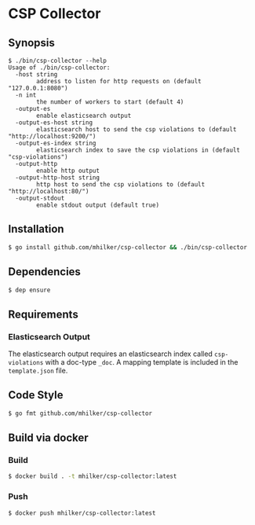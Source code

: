 # CSP Collector

## Synopsis

```
$ ./bin/csp-collector --help
Usage of ./bin/csp-collector:
  -host string
        address to listen for http requests on (default "127.0.0.1:8080")
  -n int
        the number of workers to start (default 4)
  -output-es
        enable elasticsearch output
  -output-es-host string
        elasticsearch host to send the csp violations to (default "http://localhost:9200/")
  -output-es-index string
        elasticsearch index to save the csp violations in (default "csp-violations")
  -output-http
        enable http output
  -output-http-host string
        http host to send the csp violations to (default "http://localhost:80/")
  -output-stdout
        enable stdout output (default true)
```

## Installation

```bash
$ go install github.com/mhilker/csp-collector && ./bin/csp-collector
```

## Dependencies

```bash
$ dep ensure
```
## Requirements

### Elasticsearch Output

The elasticsearch output requires an elasticsearch index called `csp-violations` with a doc-type `_doc`.
A mapping template is included in the `template.json` file.

## Code Style

```bash
$ go fmt github.com/mhilker/csp-collector
```

## Build via docker

### Build

```bash
$ docker build . -t mhilker/csp-collector:latest
```

### Push

```bash
$ docker push mhilker/csp-collector:latest
```
